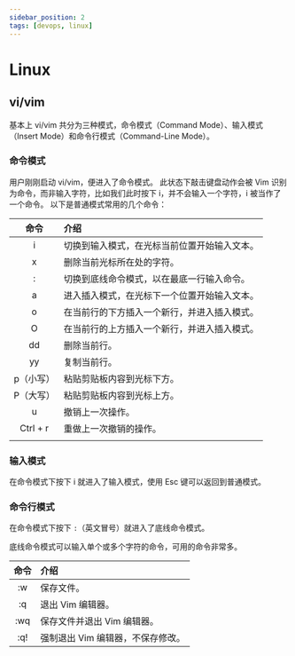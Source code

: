 ```yaml
---
sidebar_position: 2
tags: [devops, linux]
---
```


# Linux

## vi/vim

基本上 vi/vim 共分为三种模式，命令模式（Command Mode）、输入模式（Insert Mode）和命令行模式（Command-Line Mode）。

### 命令模式

用户刚刚启动 vi/vim，便进入了命令模式。
此状态下敲击键盘动作会被 Vim 识别为命令，而非输入字符，比如我们此时按下 i，并不会输入一个字符，i 被当作了一个命令。
以下是普通模式常用的几个命令：

|   命令    | 介绍                                         |
| :-------: | :------------------------------------------- |
|     i     | 切换到输入模式，在光标当前位置开始输入文本。 |
|     x     | 删除当前光标所在处的字符。                   |
|     :     | 切换到底线命令模式，以在最底一行输入命令。   |
|     a     | 进入插入模式，在光标下一个位置开始输入文本。 |
|     o     | 在当前行的下方插入一个新行，并进入插入模式。 |
|     O     | 在当前行的上方插入一个新行，并进入插入模式。 |
|    dd     | 删除当前行。                                 |
|    yy     | 复制当前行。                                 |
| p（小写） | 粘贴剪贴板内容到光标下方。                   |
| P（大写） | 粘贴剪贴板内容到光标上方。                   |
|     u     | 撤销上一次操作。                             |
| Ctrl + r  | 重做上一次撤销的操作。                       |
|           |                                              |

### 输入模式

在命令模式下按下 i 就进入了输入模式，使用 Esc 键可以返回到普通模式。

### 命令行模式

在命令模式下按下 `:`（英文冒号）就进入了底线命令模式。

底线命令模式可以输入单个或多个字符的命令，可用的命令非常多。

| 命令 | 介绍                              |
| :--: | :-------------------------------- |
|  :w  | 保存文件。                        |
|  :q  | 退出 Vim 编辑器。                 |
| :wq  | 保存文件并退出 Vim 编辑器。       |
| :q!  | 强制退出 Vim 编辑器，不保存修改。 |
